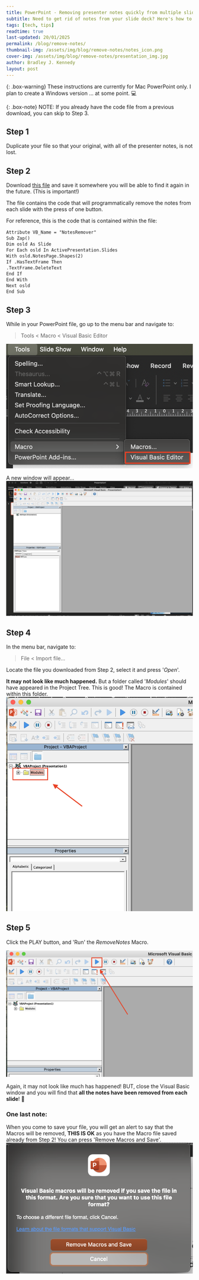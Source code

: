 ```yaml
---
title: PowerPoint - Removing presenter notes quickly from multiple slides
subtitle: Need to get rid of notes from your slide deck? Here's how to do it in a few clicks!
tags: [tech, tips]
readtime: true
last-updated: 20/01/2025
permalink: /blog/remove-notes/
thumbnail-img: /assets/img/blog/remove-notes/notes_icon.png
cover-img: /assets/img/blog/remove-notes/presentation_img.jpg
author: Bradley J. Kennedy
layout: post
---
```

{: .box-warning}
These instructions are currently for Mac PowerPoint only. I plan to create a Windows version ... at some point. :computer:

{: .box-note}
<i class="fas fa-exclamation-circle icon-yellow" aria-hidden="true"></i> NOTE: If you already have the code file from a previous download, you can skip to Step 3.

## Step 1

Duplicate your file so that your original, with all of the presenter notes, is not lost.

## Step 2

Download <a href="/assets/img/blog/remove-notes/SlideNotesRemover.bas" download>this file</a> and save it somewhere you will be able to find it again in the future. (This is important!)

The file contains the code that will programmatically remove the notes from each slide with the press of one button.

For reference, this is the code that is contained within the file:

``` vba
Attribute VB_Name = "NotesRemover"
Sub Zap()
Dim osld As Slide
For Each osld In ActivePresentation.Slides
With osld.NotesPage.Shapes(2)
If .HasTextFrame Then
.TextFrame.DeleteText
End If
End With
Next osld
End Sub
```

## Step 3

While in your PowerPoint file, go up to the menu bar and navigate to:

> Tools < Macro < Visual Basic Editor

![Tools menu](/assets/img/blog/remove-notes/ToolsMenu.png)

A new window will appear...
![VB Window](/assets/img/blog/remove-notes/VisualBasic.png)

## Step 4

In the menu bar, navigate to:

> File < Import file...

Locate the file you downloaded from Step 2, select it and press '*Open*'.

**It may not look like much happened.** But a folder called '*Modules*' should have appeared in the Project Tree. This is good! The Macro is contained within this folder.
![Modules folder](/assets/img/blog/remove-notes/ModulesFolder.png)

## Step 5

Click the PLAY button, and 'Run' the *RemoveNotes* Macro.

![Play button](/assets/img/blog/remove-notes/PlayButton.png)

Again, it may not look like much has happened! BUT, close the Visual Basic window and you will find that **all the notes have been removed from each slide**! :tada:

### One last note:

When you come to save your file, you will get an alert to say that the Macros will be removed, **THIS IS OK** as you have the Macro file saved already from Step 2! 
You can press 'Remove Macros and Save'.
![Save message](/assets/img/blog/remove-notes/SaveMessage.png)